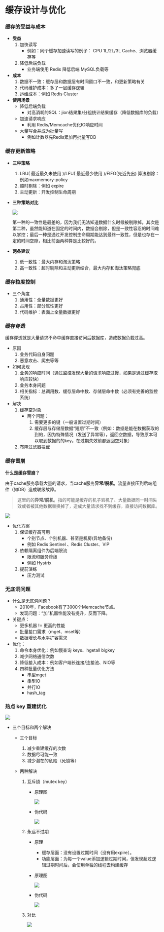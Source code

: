 # 缓存设计与优化

### 缓存的受益与成本

- **受益**
  1. 加快读写
     - 例如：同个缓存加速读写的例子： CPU 1L/2L/3L Cache、浏览器缓存等
  2. 降低后端负载
     - 业务端使用 Redis 降低后端 MySQL负载等
- **成本**
  1. 数据不一致：缓存层和数据层有时间窗口不一致，和更新策略有关
  2. 代码维护成本：多了一层缓存逻辑
  3. 运维成本：例如 Redis Cluster
- **使用场景**
  - 降低后端负载
    - 对高消耗的SQL：jion结果集/分组统计结果缓存（降低数据库的负载）
  - 加速请求响应
    - 利用 Redis/Memcache优化IO响应时间
  - 大量写合并成为批量写
    - 例如计数器先Redis累加再批量写DB

### 缓存更新策略

- **三种策略**

  1. LRU( 最近最久未使用 )/LFU( 最近最少使用 )/FIFO(先近先出) 算法剔除：例如maxmemory-policy
  2. 超时剔除：例如 expire
  3. 主动更新：开发控制生命周期

- **三种策略对比**

  ![](https://raw.githubusercontent.com/dddygin/image-storage/main/blog/image/middleware/redis/practice/11-01.png)

  第一种的一致性是最差的，因为我们无法知道数据什么时候被剔除掉，其次是第二种，虽然能知道在固定的时间内，数据会剔除，但是一致性容忍的时间难以掌控；最后一种是通过开发控制生命周期能达到最终一致性，但是也存在一定的时间空隙，相比前面两种算是比较好的。

- **两条建议**

  1. 低一致性：最大内存和淘汰策略
  2. 高一致性：超时剔除和主动更新结合，最大内存和淘汰策略兜底

### 缓存粒度控制

- 三个角度
  1. 通用性：全量数据更好
  2. 占用性：部分属性更好
  3. 代码维护：表面上全量数据更好

### 缓存穿透 

缓存穿透就是大量请求不命中缓存直接访问后数据库，造成数据负载过高。

- 原因
  1. 业务代码自身问题
  2. 恶意攻击、爬虫等等
- 如何发现
  1. 业务的响应时间（通过监控发现大量的请求响应过慢，如果是通过缓存取响应较快）
  2. 业务本身问题
  3. 相关指标：总调用数、缓存层命中数、存储层命中数（必须有完善的监控系统）
- 解决
  1. 缓存空对象
     - 两个问题：
       1. 需要更多的键（一般设置过期时间）
       2. 缓存层与存储层数据“短期”不一致（例如：数据是能在数据获取的到的，因为特殊情况（发送了异常等），返回空数据，导致原本可以取到数据的的key，在过期失效前都返回空对象）
  2. 布隆过滤器拦截



### 缓存雪崩

**什么是缓存雪崩？**

由于cache服务承载大量的请求，当cache服务**异常/脱机**，流量直接压到后端组件（如DB）造成联级故障。

> 这里的的**异常/脱机**，指的可能是缓存的机子宕机了、大量数据同一时间失效或者被其他数据替换掉了，造成大量请求找不到缓存，直接访问数据库。

![](https://raw.githubusercontent.com/dddygin/image-storage/main/blog/image/middleware/redis/practice/11-02.png)

- 优化方案
  1. 保证缓存高可用
     - 个别节点、个别机器、甚至是机房(异地备份)
     - 例如 Redis Sentinel 、Redis Cluster、VIP
  2. 依赖隔离组件为后端限流
     - 限流和服务降级
     - 例如 Hystrix
  3. 提前演练
     - 压力测试



### 无底洞问题

- 什么是无底洞问题？
  - 2010年，Facebook有了3000个Memcache节点。
  - 发现问题：“加”机器性能没有提升，反而下降。
- 关键点：
  - 更多机器 != 更高的性能
  - 批量接口需求（mget、mset等）
  - 数据增长与水平扩容需求
- 优化：
  1. 命令本身优化：例如慢查询 keys、hgetall bigkey
  2. 减少网络通信次数
  3. 降低接入成本：例如客户端长连接/连接池、NIO等
  4. 四种批量优化方法
     - 串型mget
     - 串型IO
     - 并行IO
     - hash_tag

### 热点 key 重建优化

![](https://raw.githubusercontent.com/dddygin/image-storage/main/blog/image/middleware/redis/practice/11-03.png)

- 三个目标和两个解决

  - 三个目标

    1. 减少重建缓存的次数
    2. 数据尽可能一致
    3. 减少潜在的危险（死锁等）

  - 两种解决

    1. 互斥锁（mutex key）

       - 原理图

         ![](https://raw.githubusercontent.com/dddygin/image-storage/main/blog/image/middleware/redis/practice/11-04.png)

       - 伪代码

         ![](https://raw.githubusercontent.com/dddygin/image-storage/main/blog/image/middleware/redis/practice/11-05.png)

    2. 永远不过期

       - 原理

         - 缓存层面：没有设置过期时间（没有用expire）。
         - 功能层面：为每一个value添加逻辑过期时间，但发现超过逻辑过期时间后，会使用单独的线程去构建缓存

       - 原理图

         ![](https://raw.githubusercontent.com/dddygin/image-storage/main/blog/image/middleware/redis/practice/11-06.png)

       - 伪代码

         ![](https://raw.githubusercontent.com/dddygin/image-storage/main/blog/image/middleware/redis/practice/11-07.png)

    3. 对比

       ![](https://raw.githubusercontent.com/dddygin/image-storage/main/blog/image/middleware/redis/practice/11-08.png)

